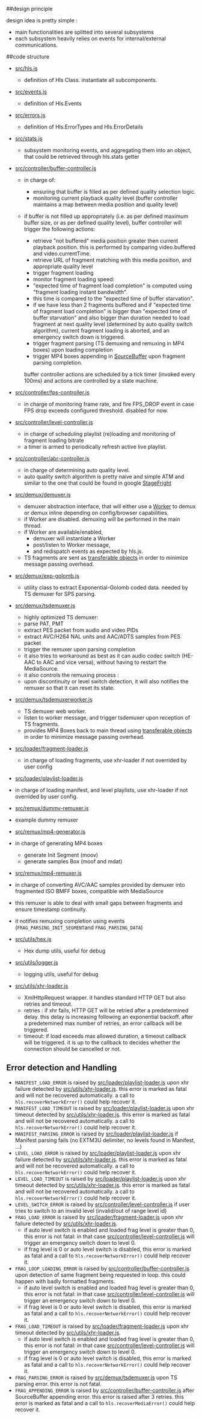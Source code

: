 ##design principle

design idea is pretty simple :

   - main functionalities are splitted into several subsystems
   - each subsystem heavily relies on events for internal/external communications.

##code structure

  - [src/hls.js][]
    - definition of Hls Class. instantiate all subcomponents.
  - [src/events.js][]
    - definition of Hls.Events
  - [src/errors.js][]
    - definition of Hls.ErrorTypes and Hls.ErrorDetails
  - [src/stats.js][]
    - subsystem monitoring events, and aggregating them into an object, that could be retrieved through hls.stats getter

  - [src/controller/buffer-controller.js][]
    - in charge of:
      - ensuring that buffer is filled as per defined quality selection logic. 
      - monitoring current playback quality level (buffer controller maintains a map between media position and quality level)
    - if buffer is not filled up appropriately (i.e. as per defined maximum buffer size, or as per defined quality level), buffer controller will trigger the following actions:
        - retrieve "not buffered" media position greater then current playback position. this is performed by comparing video.buffered and video.currentTime.
        - retrieve URL of fragment matching with this media position, and appropriate quality level
        - trigger fragment loading
        - monitor fragment loading speed:
         - "expected time of fragment load completion" is computed using "fragment loading instant bandwidth".
         - this time is compared to the "expected time of buffer starvation".
         - if we have less than 2 fragments buffered and if "expected time of fragment load completion" is bigger than "expected time of buffer starvation" and also bigger than duration needed to load fragment at next quality level (determined by auto quality switch algorithm), current fragment loading is aborted, and an emergency switch down is triggered.
        - trigger fragment parsing (TS demuxing and remuxing in MP4 boxes) upon loading completion
        - trigger MP4 boxes appending in [SourceBuffer](http://www.w3.org/TR/media-source/#sourcebuffer) upon fragment parsing completion.

      buffer controller actions are scheduled by a tick timer (invoked every 100ms) and actions are controlled by a state machine.

  - [src/controller/fps-controller.js][]
    - in charge of monitoring frame rate, and fire FPS_DROP event in case FPS drop exceeds configured threshold. disabled for now.
  - [src/controller/level-controller.js][]
    - in charge of scheduling playlist (re)loading and monitoring of fragment loading bitrate
    - a timer is armed to periodically refresh active live playlist.

  - [src/controller/abr-controller.js][]
    - in charge of determining auto quality level.
    - auto quality switch algorithm is pretty naive and simple ATM and similar to the one that could be found in google [StageFright](https://android.googlesource.com/platform/frameworks/av/+/master/media/libstagefright/httplive/LiveSession.cpp)

  - [src/demux/demuxer.js][]
    - demuxer abstraction interface, that will either use a [Worker](https://en.wikipedia.org/wiki/Web_worker) to demux or demux inline depending on config/browser capabilities.
    - if Worker are disabled. demuxing will be performed in the main thread.
    - if Worker are available/enabled,
      - demuxer will instantiate a Worker
      - post/listen to Worker message, 
      - and redispatch events as expected by hls.js.
    - TS fragments are sent as [transferable objects](https://developers.google.com/web/updates/2011/12/Transferable-Objects-Lightning-Fast) in order to minimize message passing overhead.
  - [src/demux/exp-golomb.js][]
    - utility class to extract Exponential-Golomb coded data. needed by TS demuxer for SPS parsing.
  - [src/demux/tsdemuxer.js][]
    - highly optimized TS demuxer:
     - parse PAT, PMT
     - extract PES packet from audio and video PIDs
     - extract AVC/H264 NAL units and AAC/ADTS samples from PES packet
     - trigger the remuxer upon parsing completion
     - it also tries to workaround as best as it can audio codec switch (HE-AAC to AAC and vice versa), without having to restart the MediaSource.
     - it also controls the remuxing process : 
      - upon discontinuity or level switch detection, it will also notifies the remuxer so that it can reset its state.
  - [src/demux/tsdemuxerworker.js][]
    - TS demuxer web worker. 
    - listen to worker message, and trigger tsdemuxer upon reception of TS fragments.
    - provides MP4 Boxes back to main thread using [transferable objects](https://developers.google.com/web/updates/2011/12/Transferable-Objects-Lightning-Fast) in order to minimize message passing overhead.
  - [src/loader/fragment-loader.js][]
    - in charge of loading fragments, use xhr-loader if not overrided by user config
  - [src/loader/playlist-loader.js][]
   - in charge of loading manifest, and level playlists, use xhr-loader if not overrided by user config.
  - [src/remux/dummy-remuxer.js][]
   - example dummy remuxer
  - [src/remux/mp4-generator.js][]
   - in charge of generating MP4 boxes
     - generate Init Segment (moov)
     - generate samples Box (moof and mdat)
  - [src/remux/mp4-remuxer.js][]
   - in charge of converting AVC/AAC samples provided by demuxer into fragmented ISO BMFF boxes, compatible with MediaSource
   - this remuxer is able to deal with small gaps between fragments and ensure timestamp continuity.
   - it notifies remuxing completion using events (```FRAG_PARSING_INIT_SEGMENT```and ```FRAG_PARSING_DATA```)
  - [src/utils/hex.js][]
    - Hex dump utils, useful for debug
  - [src/utils/logger.js][]
    - logging utils, useful for debug
  - [src/utils/xhr-loader.js][]
    - XmlHttpRequest wrapper. it handles standard HTTP GET but also retries and timeout. 
    - retries : if xhr fails, HTTP GET will be retried after a predetermined delay. this delay is increasing following an exponential backoff. after a predetemined max number of retries, an error callback will be triggered.
    - timeout: if load exceeds max allowed duration, a timeout callback will be triggered. it is up to the callback to decides whether the connection should be cancelled or not.

[src/hls.js]: src/hls.js
[src/events.js]: src/events.js
[src/errors.js]: src/errors.js
[src/stats.js]: src/stats.js
[src/controller/abr-controller.js]: src/controller/abr-controller.js
[src/controller/buffer-controller.js]: src/controller/buffer-controller.js
[src/controller/level-controller.js]: src/controller/level-controller.js
[src/controller/fps-controller.js]: src/controller/fps-controller.js
[src/controller/level-controller.js]: src/controller/level-controller.js
[src/demux/demuxer.js]: src/demux/demuxer.js
[src/demux/exp-golomb.js]: src/demux/exp-golomb.js
[src/demux/tsdemuxer.js]: src/demux/tsdemuxer.js
[src/demux/tsdemuxerworker.js]: src/demux/tsdemuxerworker.js
[src/loader/fragment-loader.js]: src/loader/fragment-loader.js
[src/loader/playlist-loader.js]: src/loader/playlist-loader.js
[src/remux/dummy-remuxer.js]: src/remux/dummy-remuxer.js
[src/remux/mp4-generator.js]: src/remux/mp4-generator.js
[src/remux/mp4-remuxer.js]: src/remux/mp4-remuxer.js
[src/utils/hex.js]: src/utils/hex.js
[src/utils/logger.js]: src/utils/logger.js
[src/utils/xhr-loader.js]: src/utils/xhr-loader.js


## Error detection and Handling

  - ```MANIFEST_LOAD_ERROR``` is raised by [src/loader/playlist-loader.js][] upon xhr failure detected by [src/utils/xhr-loader.js][]. this error is marked as fatal and will not be recovered automatically. a call to ```hls.recoverNetworkError()``` could help recover it.
  - ```MANIFEST_LOAD_TIMEOUT``` is raised by [src/loader/playlist-loader.js][] upon xhr timeout detected by [src/utils/xhr-loader.js][]. this error is marked as fatal and will not be recovered automatically. a call to ```hls.recoverNetworkError()``` could help recover it.
  - ```MANIFEST_PARSING_ERROR``` is raised by [src/loader/playlist-loader.js][] if Manifest parsing fails (no EXTM3U delimiter, no levels found in Manifest, ...)
  - ```LEVEL_LOAD_ERROR``` is raised by [src/loader/playlist-loader.js][] upon xhr failure detected by [src/utils/xhr-loader.js][]. this error is marked as fatal and will not be recovered automatically. a call to ```hls.recoverNetworkError()``` could help recover it.
  - ```LEVEL_LOAD_TIMEOUT``` is raised by [src/loader/playlist-loader.js][] upon xhr timeout detected by [src/utils/xhr-loader.js][]. this error is marked as fatal and will not be recovered automatically. a call to ```hls.recoverNetworkError()``` could help recover it.
  - ```LEVEL_SWITCH_ERROR``` is raised by [src/controller/level-controller.js][] if user tries to switch to an invalid level (invalid/out of range level id)
  - ```FRAG_LOAD_ERROR``` is raised by [src/loader/fragment-loader.js][] upon xhr failure detected by [src/utils/xhr-loader.js][].
    - if auto level switch is enabled and loaded frag level is greater than 0, this error is not fatal: in that case [src/controller/level-controller.js][] will trigger an emergency switch down to level 0.
    - if frag level is 0 or auto level switch is disabled, this error is marked as fatal and a call to ```hls.recoverNetworkError()``` could help recover it.
  - ```FRAG_LOOP_LOADING_ERROR``` is raised by [src/controller/buffer-controller.js][] upon detection of same fragment being requested in loop. this could happen with badly formatted fragments.
    - if auto level switch is enabled and loaded frag level is greater than 0, this error is not fatal: in that case [src/controller/level-controller.js][] will trigger an emergency switch down to level 0.
    - if frag level is 0 or auto level switch is disabled, this error is marked as fatal and a call to ```hls.recoverNetworkError()``` could help recover it.  
  - ```FRAG_LOAD_TIMEOUT``` is raised by [src/loader/fragment-loader.js][] upon xhr timeout detected by [src/utils/xhr-loader.js][].
    - if auto level switch is enabled and loaded frag level is greater than 0, this error is not fatal: in that case [src/controller/level-controller.js][] will trigger an emergency switch down to level 0.
    - if frag level is 0 or auto level switch is disabled, this error is marked as fatal and a call to ```hls.recoverNetworkError()``` could help recover it.
  - ```FRAG_PARSING_ERROR``` is raised by [src/demux/tsdemuxer.js][] upon TS parsing error. this error is not fatal.
  - ```FRAG_APPENDING_ERROR``` is raised by [src/controller/buffer-controller.js][] after SourceBuffer appending error. this error is raised after 3 retries. this error is marked as fatal and a call to ```hls.recoverMediaError()``` could help recover it.
